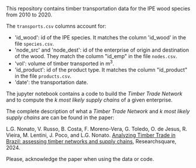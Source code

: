 This repository contains timber transportation data for the IPE wood species from 2010 to 2020. 

The `transports.csv` columns account for:

- 'id_wood': id of the IPE species. It matches the column 'id_wood' in the file `species.csv`.
- 'node_src' and 'node_dest': id of the enterprise of origin and destination of the wood. They match the column "id_emp" in the file `nodes.csv`. 
- 'vol': volume of timber transported in m$^3$.
- 'id_product': id of the product type. It matches the column "id_product" in the file `products.csv`.
- 'date': the transportation date.

The jupyter notebook contains a code to build the _Timber Trade Network_ and to compute the _$k$ most likely supply chains_ of a given enterprise.

The complete description of what a _Timber Trade Network_ and _$k$ most likely supply chains_ are can be found in the paper:

L.G. Nonato, V. Russo, B. Costa, F. Moreno-Vera, G. Toledo, O. de Jesus, R. Vieira, M. Lentini, J. Poco, and L.G. Nonato.
[Analyzing Timber Trade in Brazil: assessing timber networks and supply chains](https://www.researchsquare.com/article/rs-4580916/v1), Researchsquare, 2024.

Please, acknowledge the paper when using the data or code.
